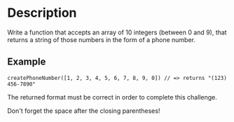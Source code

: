 # Description
Write a function that accepts an array of 10 integers (between 0 and 9), that returns a string of those numbers in the form of a phone number.

## Example
```
createPhoneNumber([1, 2, 3, 4, 5, 6, 7, 8, 9, 0]) // => returns "(123) 456-7890"
```

The returned format must be correct in order to complete this challenge.

Don't forget the space after the closing parentheses!